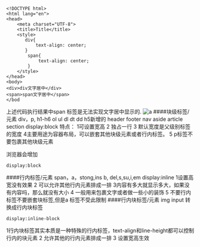 ```
<!DOCTYPE html>
<html lang="en">
<head>
    <meta charset="UTF-8">
    <title>Title</title>
    <style>
       div{
           text-align: center;
       }
        span{
            text-align: center;
        }
    </style>
</head>
<body>
<div>div文字居中</div>
<span>span文字居中</span>
</bod
```
上述代码执行结果中span 标签是无法实现文字居中显示的.
![a](https://upload-images.jianshu.io/upload_images/143845-ba1c6e269a58ca7c.png?imageMogr2/auto-orient/strip%7CimageView2/2/w/1240)
####块级标签/元素
div，p, h1-h6 ol ul dl dt dd
h5新增的 header footer nav aside article section
display:block
特点：
1可设置宽高
2 独占一行
3 默认宽度是父级别标签的宽度
4主要用途为容器布局，可以嵌套其他块级元素或者行内标签。
5 p标签不要包裹其他块级元素

浏览器会增加
```
display:block
```
####行内标签/元素
span，a，stong,ins b, del,s,su,i,em
display:inline
1设置高宽没有效果 
2 可以允许其他行内元素排成一排
3内容有多大就显示多大，如果没有内容吗，那么就没有大小
4 一般用来包裹文字或者做一些小的装饰
5 不要行内标签不要嵌套块标签,但是a 标签不受此限制
####行内块标签/元素
img input
转换成行内块标签
```
display:inline-block
```
1行内块标签其实本质是一种特殊的行内标签，text-align和line-height都可以控制行内的块元素
2 允许其他的行内元素排成一排
3 设置宽高生效
